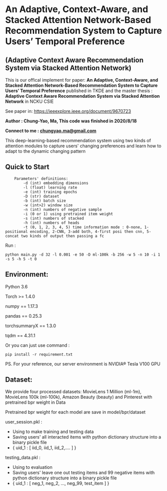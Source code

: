 # An Adaptive, Context-Aware, and Stacked Attention Network-Based Recommendation System to Capture Users’ Temporal Preference
## (Adaptive Context Aware Recommendation System via Stacked Attention Network)

This is our offical implement for paper:
**An Adaptive, Context-Aware, and Stacked Attention Network-Based Recommendation System to Capture Users’ Temporal Preference**
published in TKDE and the master thesis :
**Adaptive Context Aware Recommendation System via Stacked Attention Network**
in NCKU CSIE

See paper in: https://ieeexplore.ieee.org/document/9670723

**Author : Chung-Yao, Ma, This code was finished in 2020/8/18** 

**Connect to me : chungyao.ma@gmail.com**

This deep-learning-based recommendation system using two kinds of attention modules to capture users' changing preferences and learn how to adapt to the dynamic changing pattern

## Quick to Start
```
    Parameters' definitions:
        -d (int) embedding dimensions
        -l (float) learning rate
        -e (int) training epochs
        -D (str) dataset
        -b (int) batch size
        -w (int>2) window size
        -n (int) numbers of negative sample
        -i (0 or 1) using pretrained item weight
        -s (int) numbers of stacked
        -h (int) numbers of heads
        -t (0, 1, 2, 3, 4, 5) time information mode : 0-none, 1-positional encoding, 2-CNN, 3-add both, 4-first posi then cnn, 5-concat two kinds of output then passing a fc
```

Run : 
```shell
python main.py -d 32 -l 0.001 -e 50 -D ml-100k -b 256 -w 5 -n 10 -i 1 -s 5 -h 5 -t 0
```

## Environment:
Python 3.6

Torch >= 1.4.0

numpy == 1.17.3

pandas == 0.25.3

torchsummaryX == 1.3.0

tqdm == 4.31.1

Or you can just use command :

```shell
pip install -r requirement.txt
```


PS. For your reference, our server environment is NVIDIA® Tesla V100 GPU


## Dataset:
We provide four processed datasets: MovieLens 1 Million (ml-1m), MovieLens 100k (ml-100k), Amazon Beauty (beauty) and Pinterest with pretrained bpr weight in Data

Pretrained bpr weight for each model are save in model/bpr/dataset

user_session.pkl : 

- Using to make training and testing data
- Saving users' all interacted items with python dictionary structure into a binary pickle file
- { uid_1 : [ iid_0, iid_1, iid_2,.... ] }

testing_data.pkl : 

- Using to evaluation
- Saving users' leave one out testing items and 99 negative items with python dictionary structure into a binary pickle file
- { uid_1 : [ neg_1, neg_2, ..., neg_99, test_item ] }


